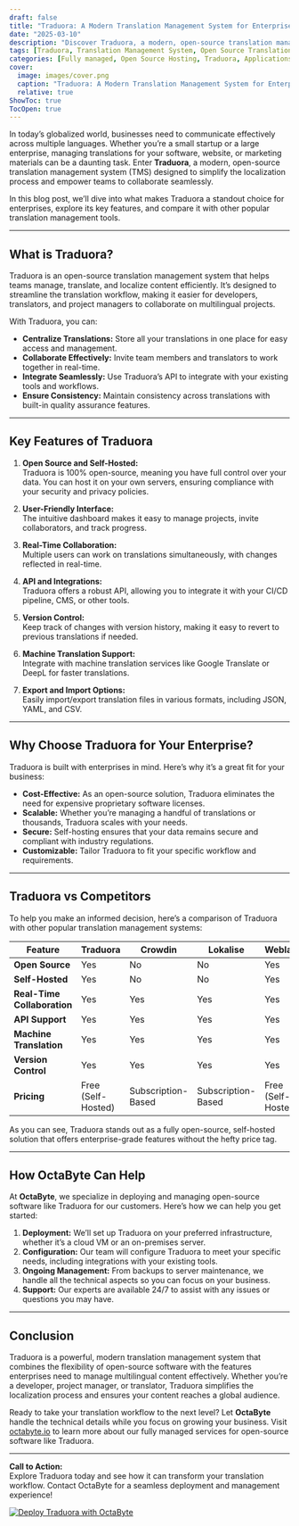 ```yaml
---
draft: false
title: "Traduora: A Modern Translation Management System for Enterprises"
date: "2025-03-10"
description: "Discover Traduora, a modern, open-source translation management system designed for enterprises. Learn how Traduora simplifies localization, enhances collaboration, and integrates seamlessly into your workflow. Compare it with other popular tools to see why it’s the best choice for your business."
tags: [Traduora, Translation Management System, Open Source Translation Tools, Localization Software, Enterprise Translation Solutions, Traduora vs Competitors, Open Source Software, Translation Workflow, Multilingual Content Management]
categories: [Fully managed, Open Source Hosting, Traduora, Applications, Others]
cover:
  image: images/cover.png
  caption: "Traduora: A Modern Translation Management System for Enterprises"
  relative: true
ShowToc: true
TocOpen: true
---
```



In today’s globalized world, businesses need to communicate effectively across multiple languages. Whether you’re a small startup or a large enterprise, managing translations for your software, website, or marketing materials can be a daunting task. Enter **Traduora**, a modern, open-source translation management system (TMS) designed to simplify the localization process and empower teams to collaborate seamlessly.  

In this blog post, we’ll dive into what makes Traduora a standout choice for enterprises, explore its key features, and compare it with other popular translation management tools.  

---

## What is Traduora?  

Traduora is an open-source translation management system that helps teams manage, translate, and localize content efficiently. It’s designed to streamline the translation workflow, making it easier for developers, translators, and project managers to collaborate on multilingual projects.  

With Traduora, you can:  
- **Centralize Translations:** Store all your translations in one place for easy access and management.  
- **Collaborate Effectively:** Invite team members and translators to work together in real-time.  
- **Integrate Seamlessly:** Use Traduora’s API to integrate with your existing tools and workflows.  
- **Ensure Consistency:** Maintain consistency across translations with built-in quality assurance features.  

---

## Key Features of Traduora  

1. **Open Source and Self-Hosted:**  
   Traduora is 100% open-source, meaning you have full control over your data. You can host it on your own servers, ensuring compliance with your security and privacy policies.  

2. **User-Friendly Interface:**  
   The intuitive dashboard makes it easy to manage projects, invite collaborators, and track progress.  

3. **Real-Time Collaboration:**  
   Multiple users can work on translations simultaneously, with changes reflected in real-time.  

4. **API and Integrations:**  
   Traduora offers a robust API, allowing you to integrate it with your CI/CD pipeline, CMS, or other tools.  

5. **Version Control:**  
   Keep track of changes with version history, making it easy to revert to previous translations if needed.  

6. **Machine Translation Support:**  
   Integrate with machine translation services like Google Translate or DeepL for faster translations.  

7. **Export and Import Options:**  
   Easily import/export translation files in various formats, including JSON, YAML, and CSV.  

---

## Why Choose Traduora for Your Enterprise?  

Traduora is built with enterprises in mind. Here’s why it’s a great fit for your business:  

- **Cost-Effective:** As an open-source solution, Traduora eliminates the need for expensive proprietary software licenses.  
- **Scalable:** Whether you’re managing a handful of translations or thousands, Traduora scales with your needs.  
- **Secure:** Self-hosting ensures that your data remains secure and compliant with industry regulations.  
- **Customizable:** Tailor Traduora to fit your specific workflow and requirements.  

---

## Traduora vs Competitors  

To help you make an informed decision, here’s a comparison of Traduora with other popular translation management systems:  

| Feature                | Traduora               | Crowdin               | Lokalise              | Weblate               |  
|------------------------|------------------------|-----------------------|-----------------------|-----------------------|  
| **Open Source**        | Yes                    | No                    | No                    | Yes                   |  
| **Self-Hosted**        | Yes                    | No                    | No                    | Yes                   |  
| **Real-Time Collaboration** | Yes               | Yes                   | Yes                   | Yes                   |  
| **API Support**        | Yes                    | Yes                   | Yes                   | Yes                   |  
| **Machine Translation**| Yes                    | Yes                   | Yes                   | Yes                   |  
| **Version Control**    | Yes                    | Yes                   | Yes                   | Yes                   |  
| **Pricing**            | Free (Self-Hosted)     | Subscription-Based    | Subscription-Based    | Free (Self-Hosted)    |  

As you can see, Traduora stands out as a fully open-source, self-hosted solution that offers enterprise-grade features without the hefty price tag.  

---

## How OctaByte Can Help  

At **OctaByte**, we specialize in deploying and managing open-source software like Traduora for our customers. Here’s how we can help you get started:  

1. **Deployment:** We’ll set up Traduora on your preferred infrastructure, whether it’s a cloud VM or an on-premises server.  
2. **Configuration:** Our team will configure Traduora to meet your specific needs, including integrations with your existing tools.  
3. **Ongoing Management:** From backups to server maintenance, we handle all the technical aspects so you can focus on your business.  
4. **Support:** Our experts are available 24/7 to assist with any issues or questions you may have.  

---

## Conclusion  

Traduora is a powerful, modern translation management system that combines the flexibility of open-source software with the features enterprises need to manage multilingual content effectively. Whether you’re a developer, project manager, or translator, Traduora simplifies the localization process and ensures your content reaches a global audience.  

Ready to take your translation workflow to the next level? Let **OctaByte** handle the technical details while you focus on growing your business. Visit [octabyte.io](https://octabyte.io) to learn more about our fully managed services for open-source software like Traduora.  

--- 

**Call to Action:**  
Explore Traduora today and see how it can transform your translation workflow. Contact OctaByte for a seamless deployment and management experience!

[![Deploy Traduora with OctaByte](/images/deploy-on-octabyte.png)](https://octabyte.io/fully-managed-open-source-services/applications/others/traduora)